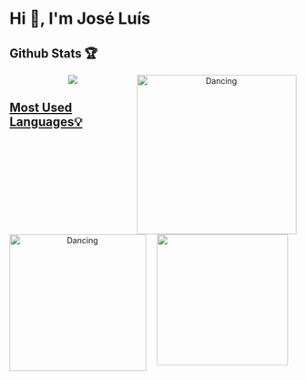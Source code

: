 # Hi 👋, I'm José Luís

## Github Stats 🏆

<div align="center">
  <a href="https://github.com/joseluis-rt">
  <img align="right" alt="Dancing" width="280" src="https://studio.code.org/media?u=https%3A%2F%2Fdiscordemoji.com%2Fassets%2Femoji%2F8738_Penguin_Hawai_Dance.gif"/>
  <img height="left" src="https://github-readme-stats.vercel.app/api?username=joseluis-rt&show_icons=true&theme=default"/>
</div>


##  Most Used Languages💡
  
<div align="center">
   <img align="left" alt="Dancing" width="240" src="https://static.wikia.nocookie.net/e8a5a817-0771-4829-b984-598fd7fa0aa3/scale-to-width/755"/>
   <img height="230" src="https://github-readme-stats.vercel.app/api/top-langs/?username=joseluis-rt&layout=compact&langs_count=7&theme=default"/>
</div>
  
